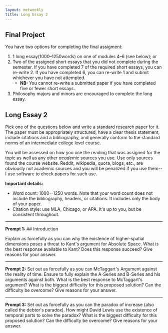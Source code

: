 ```yaml
---
layout: metweekly
title: Long Essay 2
---
```


## Final Project

You have two options for completing the final assigment: 

1. 1 long essay(1000–1250words) on one of modules 4–6 (see below); or
2. Two of the assigned short essays that you did not complete during the semester. If you have completed 7 of the required short essays, you can re-write 2. If you have completed 6, you can re-write 1 and submit whichever you have not attempted.
	+ **NB:** You cannot re-write a submitted paper if you have completed five or fewer short essays. 
3. Philosophy majors and minors are encouraged to complete the long essay.

## Long Essay 2

Pick one of the questions below and write a standard research paper for it. The paper must be appropriately structured, have a clear thesis statement, include citations and a bibliography, and generally conform to the standard norms of an intermediate college level course. 

You will be assessed on how you use the reading that was assigned for the topic as well as any other *academic* sources you use. Use only sources found the course website. Reddit, wikipedia, quora, blogs, etc., are obviously not academic sources and you will be penalized if you use them--I use software to check papers for such use. 


**Important details:**

+ Word count: 1000--1250 words. Note that your word count does not include the bibliography, headers, or citations. It includes only the body of your paper. 
+ Citation style: use MLA, Chicago, or APA. It's up to you, but be consistent throughout. 

---

**Prompt 1:** ## Introduction

Explain as forcefully as you can why the existence of higher-spatial dimensions poses a threat to Kant's argument for Absolute Space. What is the best response available to Kant? Does this response succeed? Give reasons for your answer. 

 
---

**Prompt 2:** Set out as forcefully as you can McTaggart's Argument against the reality of time. Ensure to fully explain the A-Series and B-Series and his arguments against both. What is the best response to McTaggart's argument? What is the biggest difficulty for this proposed solution? Can the difficulty be overcome? Give reasons for your answer.

---

**Prompt 3:** Set out as forcefully as you can the paradox of increase (also called the debtor's paradox). How might David Lewis use the existence of temporal parts to solve the paradox? What is the biggest difficulty for this proposed solution? Can the difficulty be overcome? Give reasons for your answer.  
